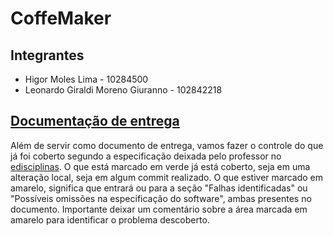 # CoffeMaker

## Integrantes
* Higor Moles Lima - 10284500
* Leonardo Giraldi Moreno Giuranno - 102842218

## [Documentação de entrega](https://docs.google.com/document/d/1chTMJZE3bDGNJowG9rRnDgaoruDdBGtlosiUa2tJxPA/edit#)

Além de servir como documento de entrega, vamos fazer o controle do que já foi coberto segundo a especificação deixada pelo professor no [edisciplinas](https://edisciplinas.usp.br/mod/assign/view.php?id=3222773). O que está marcado em verde já está coberto, seja em uma alteração local, seja em algum commit realizado. O que estiver marcado em amarelo, significa que entrará ou para a seção "Falhas identificadas" ou "Possíveis omissões na especificação do software", ambas presentes no documento. Importante deixar um comentário sobre a área marcada em amarelo para identificar o problema descoberto.

